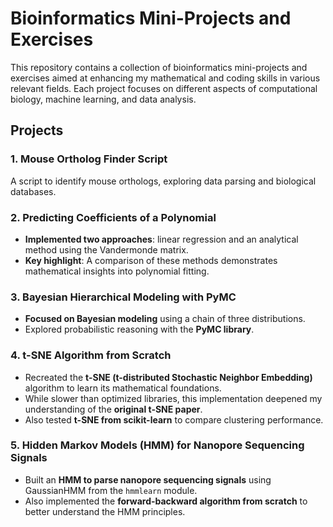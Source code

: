 # Bioinformatics Mini-Projects and Exercises

This repository contains a collection of bioinformatics mini-projects and exercises aimed at enhancing my mathematical and coding skills in various relevant fields. Each project focuses on different aspects of computational biology, machine learning, and data analysis.

## Projects

### 1. **Mouse Ortholog Finder Script**
A script to identify mouse orthologs, exploring data parsing and biological databases.

### 2. **Predicting Coefficients of a Polynomial**
- **Implemented two approaches**: linear regression and an analytical method using the Vandermonde matrix.
- **Key highlight**: A comparison of these methods demonstrates mathematical insights into polynomial fitting.

### 3. **Bayesian Hierarchical Modeling with PyMC**
- **Focused on Bayesian modeling** using a chain of three distributions.
- Explored probabilistic reasoning with the **PyMC library**.

### 4. **t-SNE Algorithm from Scratch**
- Recreated the **t-SNE (t-distributed Stochastic Neighbor Embedding)** algorithm to learn its mathematical foundations.
- While slower than optimized libraries, this implementation deepened my understanding of the **original t-SNE paper**.
- Also tested **t-SNE from scikit-learn** to compare clustering performance.

### 5. **Hidden Markov Models (HMM) for Nanopore Sequencing Signals**
- Built an **HMM to parse nanopore sequencing signals** using GaussianHMM from the `hmmlearn` module.
- Also implemented the **forward-backward algorithm from scratch** to better understand the HMM principles.

